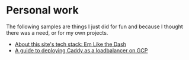 # Personal work

The following samples are things I just did for fun and because I thought there was a need, or for my own projects.

- [About this site's tech stack: Em Like the Dash](https://github.com/microcosem/emlikethedash?tab=readme-ov-file#-welcome-to-my-digital-corner)
- [A guide to deploying Caddy as a loadbalancer on GCP](caddy-on-gcp.md)
